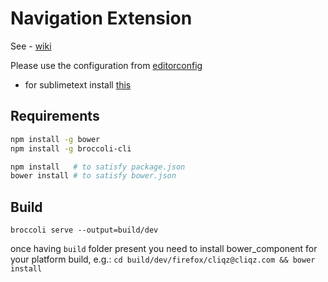# Navigation Extension

See - [wiki](https://github.com/cliqz/navigation-extension/wiki)

Please use the configuration from [editorconfig](https://github.com/cliqz/navigation-extension/blob/master/.editorconfig)
 - for sublimetext install [this](https://github.com/sindresorhus/editorconfig-sublime)

## Requirements

```bash
npm install -g bower
npm install -g broccoli-cli

npm install   # to satisfy package.json
bower install # to satisfy bower.json
```

## Build

`broccoli serve --output=build/dev`


once having `build` folder present you need to install bower_component for your platform build, e.g.:
`cd build/dev/firefox/cliqz@cliqz.com && bower install`
